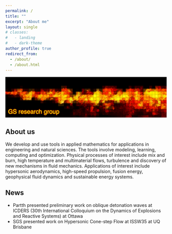 ```yaml
---
permalink: /
title: ""
excerpt: "About me"
layout: single
# classes:
#   - landing
#   - dark-theme
author_profile: true
redirect_from: 
  - /about/
  - /about.html
---
```


![image info](./images/pixelfire.png)



## About us

We develop and use tools in applied mathematics for applications in engineering and natural sciences. The tools involve modeling, learning, computing and optimization.  Physical processes of interest include mix and burn, high temperature and multimaterial flows, turbulence and discovery of new mechanisms in fluid mechanics.
Applications of interest include hypersonic aerodynamics, high-speed propulsion, fusion energy, geophysical fluid dynamics and sustainable energy systems.

 
## News
- Partth presented preliminary work on oblique detonation waves at ICDERS (30th International Colloquium on the Dynamics of Explosions and Reactive Systems) at Ottawa
- SGS presented work on Hypersonic Cone-step Flow at ISSW35 at UQ Brisbane
  
<!-- 
- Our lab is looking to recruit PhD students! Please see our [Recruitment Flyer](./../files/flyer.pdf) 
- We are looking to recruit a PhD student to work on compressible reactive flows. -->




<!-- 
- We are looking to recruit a PhD student and a Postdoctoral scholar to work on compressible reactive flows.
- We are inviting abstracts for the [Workshop on Coherent Structures for Turbulence Modeling](https://web.cvent.com/event/4a4915c2-97b8-48d6-9770-6f9ff7384e62/summary) (Nov 20-21st 2024 in Santa Fe, NM)
- Ben is accepted to the LLNL DSTI Summer program
- Partth receives the DoD NDSEG fellowship for modeling and simulations of supersonic combustion
- Seminar visit at IISc Bangalore, IIT Madras and IIT Kanpur
- We presented our work on leading edge receptivity of hypersonic boundary layers at SciTech24 
- Our lab is looking to recruit PhD students! Please see our [Recruitment Flyer](./../files/flyer.pdf)
- Invited seminar at Penn State [FDRC Seminar Series](https://www.fdrc.psu.edu/seminars.html)
- '[Oblique transition in hypersonic double-wedge flow](https://www.cambridge.org/core/journals/journal-of-fluid-mechanics/article/oblique-transition-in-hypersonic-doublewedge-flow/69E171F90F3CC7FCF4F7D8FA85F7ABC1)' published in Journal of Fluid Mechanics  -->

<!-- ## Research gallery -->


<!-- For more info
------
More info about configuring academicpages can be found in [the guide](https://academicpages.github.io/markdown/). The [guides for the Minimal Mistakes theme](https://mmistakes.github.io/minimal-mistakes/docs/configuration/) (which this theme was forked from) might also be helpful. -->
